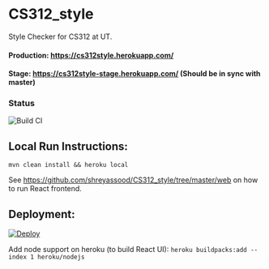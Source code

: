 # CS312_style
Style Checker for CS312 at UT.

#### Production: https://cs312style.herokuapp.com/
#### Stage: https://cs312style-stage.herokuapp.com/ (Should be in sync with master)

### Status
![Build CI](https://github.com/shreyassood/CS312_style/workflows/Build%20CI/badge.svg)


## Local Run Instructions:
`mvn clean install && heroku local`

See https://github.com/shreyassood/CS312_style/tree/master/web on how to run React frontend.

## Deployment:

[![Deploy](https://www.herokucdn.com/deploy/button.svg)](https://heroku.com/deploy?template=https://github.com/shreyassood/CS312_style)

Add node support on heroku (to build React UI):
`heroku buildpacks:add --index 1 heroku/nodejs`
